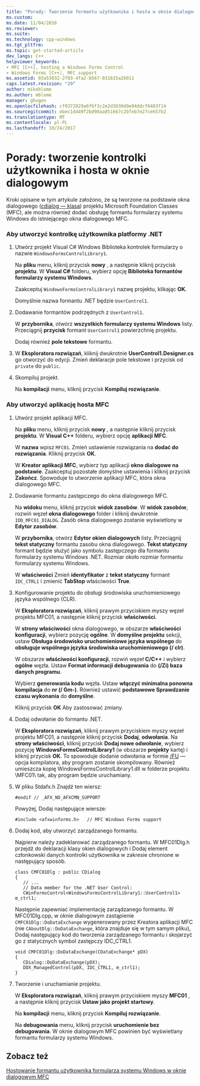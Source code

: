 ```yaml
---
title: "Porady: Tworzenie formantu użytkownika i hosta w oknie dialogowym | Dokumentacja firmy Microsoft"
ms.custom: 
ms.date: 11/04/2016
ms.reviewer: 
ms.suite: 
ms.technology: cpp-windows
ms.tgt_pltfrm: 
ms.topic: get-started-article
dev_langs: C++
helpviewer_keywords:
- MFC [C++], hosting a Windows Forms Control
- Windows Forms [C++], MFC support
ms.assetid: 03a53032-2f03-4fa2-b567-031615a26011
caps.latest.revision: "29"
author: mikeblome
ms.author: mblome
manager: ghogen
ms.openlocfilehash: cf0372029a6f6f3c2e2d3030d9e04ddcf6483f14
ms.sourcegitcommit: ebec1d449f2bd98aa851667c2bfeb7e27ce657b2
ms.translationtype: MT
ms.contentlocale: pl-PL
ms.lasthandoff: 10/24/2017
---
```

# <a name="how-to-create-the-user-control-and-host-in-a-dialog-box"></a>Porady: tworzenie kontrolki użytkownika i hosta w oknie dialogowym
Kroki opisane w tym artykule założono, że są tworzone na podstawie okna dialogowego ([cdialog — klasa](../mfc/reference/cdialog-class.md)) projektu Microsoft Foundation Classes (MFC), ale można również dodać obsługę formantu formularzy systemu Windows do istniejącego okna dialogowego MFC.  
  
### <a name="to-create-the-net-user-control"></a>Aby utworzyć kontrolkę użytkownika platformy .NET  
  
1.  Utwórz projekt Visual C# Windows Biblioteka kontrolek formularzy o nazwie `WindowsFormsControlLibrary1`.  
  
     Na **pliku** menu, kliknij przycisk **nowy** , a następnie kliknij przycisk **projektu**. W **Visual C#** folderu, wybierz opcję **Biblioteka formantów formularzy systemu Windows**.  
  
     Zaakceptuj `WindowsFormsControlLibrary1` nazwę projektu, klikając **OK**.  
  
     Domyślnie nazwa formantu .NET będzie `UserControl1`.  
  
2.  Dodawanie formantów podrzędnych z `UserControl1`.  
  
     W **przybornika**, otwórz **wszystkich formularzy systemu Windows** listy. Przeciągnij **przycisk** formant `UserControl1` powierzchnię projektu.  
  
     Dodaj również **pole tekstowe** formantu.  
  
3.  W **Eksploratora rozwiązań**, kliknij dwukrotnie **UserControl1.Designer.cs** go otworzyć do edycji. Zmień deklaracje pole tekstowe i przycisk od `private` do `public`.  
  
4.  Skompiluj projekt.  
  
     Na **kompilacji** menu, kliknij przycisk **Kompiluj rozwiązanie**.  
  
### <a name="to-create-the-mfc-host-application"></a>Aby utworzyć aplikację hosta MFC  
  
1.  Utwórz projekt aplikacji MFC.  
  
     Na **pliku** menu, kliknij przycisk **nowy** , a następnie kliknij przycisk **projektu**. W **Visual C++** folderu, wybierz opcję **aplikacji MFC**.  
  
     W **nazwa** wpisz `MFC01`. Zmień ustawienie rozwiązania na **dodać do rozwiązania**. Kliknij przycisk **OK**.  
  
     W **Kreator aplikacji MFC**, wybierz typ aplikacji **okno dialogowe na podstawie**. Zaakceptuj pozostałe domyślne ustawienia i kliknij przycisk **Zakończ**. Spowoduje to utworzenie aplikacji MFC, która okna dialogowego MFC.  
  
2.  Dodawanie formantu zastępczego do okna dialogowego MFC.  
  
     Na **widoku** menu, kliknij przycisk **widok zasobów**. W **widok zasobów**, rozwiń węzeł **okna dialogowego** folder i kliknij dwukrotnie `IDD_MFC01_DIALOG`. Zasób okna dialogowego zostanie wyświetlony w **Edytor zasobów**.  
  
     W **przybornika**, otwórz **Edytor okien dialogowych** listy. Przeciągnij **tekst statyczny** formantu zasobu okna dialogowego. **Tekst statyczny** formant będzie służyć jako symbolu zastępczego dla formantu formularzy systemu Windows .NET. Rozmiar około rozmiar formantu formularzy systemu Windows.  
  
     W **właściwości** Zmień **identyfikator** z **tekst statyczny** formant `IDC_CTRL1` i zmienić **TabStop** właściwości **True**.  
  
3.  Konfigurowanie projektu do obsługi środowiska uruchomieniowego języka wspólnego (CLR).  
  
     W **Eksploratora rozwiązań**, kliknij prawym przyciskiem myszy węzeł projektu MFC01, a następnie kliknij przycisk **właściwości**.  
  
     W **strony właściwości** okna dialogowego, w obszarze **właściwości konfiguracji**, wybierz pozycję **ogólne**. W **domyślne projektu** sekcji, ustaw **Obsługa środowisko uruchomieniowe języka wspólnego** do **obsługuje wspólnego języka środowiska uruchomieniowego (/ clr)**.  
  
     W obszarze **właściwości konfiguracji**, rozwiń węzeł **C/C++** i wybierz **ogólne** węzła. Ustaw **Format informacji debugowania** do **(/Zi) baza danych programu**.  
  
     Wybierz **generowania kodu** węzła. Ustaw **włączyć minimalna ponowna kompilacja** do **nr (/ Gm-)**. Również ustawić **podstawowe Sprawdzanie czasu wykonania** do **domyślne**.  
  
     Kliknij przycisk **OK** Aby zastosować zmiany.  
  
4.  Dodaj odwołanie do formantu .NET.  
  
     W **Eksploratora rozwiązań**, kliknij prawym przyciskiem myszy węzeł projektu MFC01, a następnie kliknij przycisk **Dodaj**, **odwołania**. Na **strony właściwości**, kliknij przycisk **Dodaj nowe odwołanie**, wybierz pozycję **WindowsFormsControlLibrary1** (w obszarze **projekty** kartę) i kliknij przycisk **OK**. To spowoduje dodanie odwołania w formie [/FU](../build/reference/fu-name-forced-hash-using-file.md) — opcja kompilatora, aby program zostanie skompilowany. Również umieszcza kopię WindowsFormsControlLibrary1.dll w folderze projektu \MFC01\ tak, aby program będzie uruchamiany.  
  
5.  W pliku Stdafx.h Znajdź ten wiersz:  
  
    ```  
    #endif // _AFX_NO_AFXCMN_SUPPORT   
    ```  
  
     Powyżej, Dodaj następujące wiersze:  
  
    ```  
    #include <afxwinforms.h>   // MFC Windows Forms support  
    ```  
  
6.  Dodaj kod, aby utworzyć zarządzanego formantu.  
  
     Najpierw należy zadeklarować zarządzanego formantu. W MFC01Dlg.h przejdź do deklaracji klasy okien dialogowych i Dodaj element członkowski danych kontrolki użytkownika w zakresie chronione w następujący sposób.  
  
    ```  
    class CMFC01Dlg : public CDialog  
    {  
       // ...  
       // Data member for the .NET User Control:  
       CWinFormsControl<WindowsFormsControlLibrary1::UserControl1> m_ctrl1;  
    ```  
  
     Następnie zapewniać implementację zarządzanego formantu. W MFC01Dlg.cpp, w oknie dialogowym zastąpienie `CMFC01Dlg::DoDataExchange` wygenerowany przez Kreatora aplikacji MFC (nie `CAboutDlg::DoDataExchange`, która znajduje się w tym samym pliku), Dodaj następujący kod do tworzenia zarządzanego formantu i skojarzyć go z statycznych symbol zastępczy IDC_CTRL1.  
  
    ```  
    void CMFC01Dlg::DoDataExchange(CDataExchange* pDX)  
    {  
       CDialog::DoDataExchange(pDX);  
       DDX_ManagedControl(pDX, IDC_CTRL1, m_ctrl1);  
    }  
    ```  
  
7.  Tworzenie i uruchamianie projektu.  
  
     W **Eksploratora rozwiązań**, kliknij prawym przyciskiem myszy **MFC01** , a następnie kliknij przycisk **Ustaw jako projekt startowy**.  
  
     Na **kompilacji** menu, kliknij przycisk **Kompiluj rozwiązanie**.  
  
     Na **debugowania** menu, kliknij przycisk **uruchomienie bez debugowania**. W oknie dialogowym MFC powinien być wyświetlany formantu formularzy systemu Windows.  
  
## <a name="see-also"></a>Zobacz też  
 [Hostowanie formantu użytkownika formularza systemu Windows w oknie dialogowym MFC](../dotnet/hosting-a-windows-form-user-control-in-an-mfc-dialog-box.md)